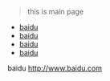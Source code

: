 >this is main page

- [baidu](http://www.baidu.com)
- [baidu](https://www.baidu.com/)
- [baidu](http://www.baidu.com/)
- [baidu](https://www.baidu.com/)

baidu http://www.baidu.com

